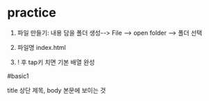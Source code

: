 # practice

1. 파일 만들기: 내용 담을 폴더 생성--> File --> open folder --> 폴더 선택

2. 파일명 index.html

3. ! 후 tap키 치면 기본 배열 완성

#basic1

title 상단 제목, body 본문에 보이는 것

